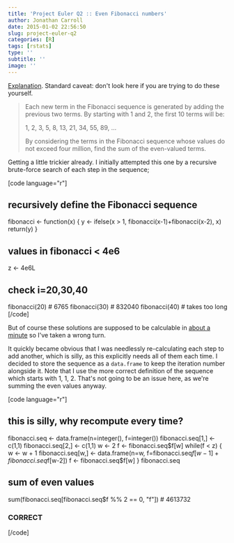 ```yaml
---
title: 'Project Euler Q2 :: Even Fibonacci numbers'
author: Jonathan Carroll
date: 2015-01-02 22:56:50
slug: project-euler-q2
categories: [R]
tags: [rstats]
type: ''
subtitle: ''
image: ''
---
```

<a title="Project Euler" href="http://jcarroll.com.au/2015/01/code/project-euler/" target="_blank">Explanation</a>. Standard caveat: don't look here if you are trying to do these yourself.
<blockquote>Each new term in the Fibonacci sequence is generated by adding the previous two terms. By starting with 1 and 2, the first 10 terms will be:

1, 2, 3, 5, 8, 13, 21, 34, 55, 89, ...

By considering the terms in the Fibonacci sequence whose values do not exceed four million, find the sum of the even-valued terms.</blockquote>
Getting a little trickier already. I initially attempted this one by a recursive brute-force search of each step in the sequence;

[code language="r"]
## recursively define the Fibonacci sequence
fibonacci &lt;- function(x) {
   y &lt;- ifelse(x &gt; 1, fibonacci(x-1)+fibonacci(x-2), x)
   return(y)
}

## values in fibonacci &lt; 4e6
z &lt;- 4e6L
## check i=20,30,40
fibonacci(20) # 6765
fibonacci(30) # 832040
fibonacci(40) # takes too long
[/code]

But of course these solutions are supposed to be calculable in <a title="Project Euler : About" href="https://projecteuler.net/about" target="_blank">about a minute</a> so I've taken a wrong turn.

It quickly became obvious that I was needlessly re-calculating each step to add another, which is silly, as this explicitly needs all of them each time. I decided to store the sequence as a <code>data.frame</code> to keep the iteration number alongside it. Note that I use the more correct definition of the sequence which starts with 1, 1, 2. That's not going to be an issue here, as we're summing the even values anyway.

[code language="r"]
## this is silly, why recompute every time?
fibonacci.seq &lt;- data.frame(n=integer(), f=integer())
fibonacci.seq[1,] &lt;- c(1,1)
fibonacci.seq[2,] &lt;- c(1,1)
w &lt;- 2
f &lt;- fibonacci.seq$f[w]
while(f &lt; z) {
 w &lt;- w + 1
 fibonacci.seq[w,] &lt;- data.frame(n=w, f=fibonacci.seq$f[w-1]+fibonacci.seq$f[w-2])
 f &lt;- fibonacci.seq$f[w]
}
fibonacci.seq

## sum of even values
sum(fibonacci.seq[fibonacci.seq$f %% 2 == 0, &quot;f&quot;]) # 4613732

### CORRECT
[/code]
